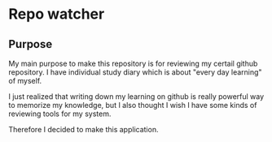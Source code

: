 # Repo watcher

## Purpose

My main purpose to make this repository is for reviewing my certail github repository. I have individual study diary which is about "every day learning" of myself.

I just realized that writing down my learning on github is really powerful way to memorize my knowledge, but I also thought I wish I have some kinds of reviewing tools for my system.

Therefore I decided to make this application.
